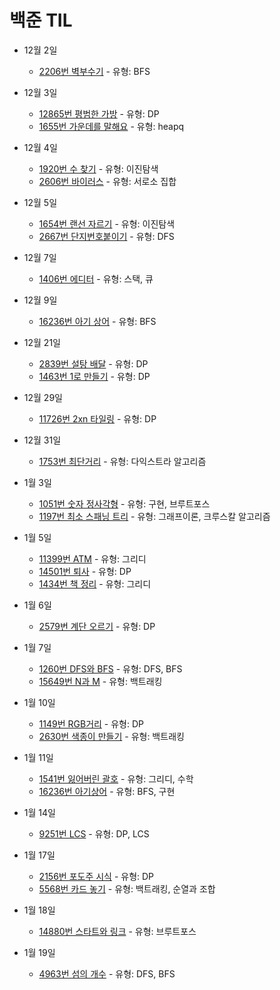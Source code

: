 # 백준 TIL

- 12월 2일

  - [2206번 벽부수기](https://github.com/Taewoong-H/algorithm/blob/main/%EB%B0%B1%EC%A4%80/2206%EB%B2%88%20%EB%B2%BD%20%EB%B6%80%EC%88%98%EA%B3%A0%20%EC%9D%B4%EB%8F%99%ED%95%98%EA%B8%B0.py) - 유형: BFS

- 12월 3일

  - [12865번 평범한 가방](https://github.com/Taewoong-H/algorithm/blob/main/%EB%B0%B1%EC%A4%80/12865%EB%B2%88%20%ED%8F%89%EB%B2%94%ED%95%9C%20%EA%B0%80%EB%B0%A9.py) - 유형: DP
  - [1655번 가운데를 말해요](https://github.com/Taewoong-H/algorithm/blob/main/%EB%B0%B1%EC%A4%80/1655%EB%B2%88%20%EA%B0%80%EC%9A%B4%EB%8D%B0%EB%A5%BC%20%EB%A7%90%ED%95%B4%EC%9A%94.py) - 유형: heapq

- 12월 4일

  - [1920번 수 찾기](https://github.com/Taewoong-H/algorithm/blob/main/%EB%B0%B1%EC%A4%80/1920%EB%B2%88%20%EC%88%98%20%EC%B0%BE%EA%B8%B0.py) - 유형: 이진탐색
  - [2606번 바이러스](https://github.com/Taewoong-H/algorithm/blob/main/%EB%B0%B1%EC%A4%80/2606%EB%B2%88%20%EB%B0%94%EC%9D%B4%EB%9F%AC%EC%8A%A4.py) - 유형: 서로소 집합

- 12월 5일

  - [1654번 랜선 자르기](https://github.com/Taewoong-H/algorithm/blob/main/%EB%B0%B1%EC%A4%80/1654%EB%B2%88%20%EB%9E%9C%EC%84%A0%20%EC%9E%90%EB%A5%B4%EA%B8%B0.py) - 유형: 이진탐색
  - [2667번 단지번호붙이기](https://github.com/Taewoong-H/algorithm/blob/main/%EB%B0%B1%EC%A4%80/2667%EB%B2%88%20%EB%8B%A8%EC%A7%80%EB%B2%88%ED%98%B8%EB%B6%99%EC%9D%B4%EA%B8%B0.py) - 유형: DFS

- 12월 7일

  - [1406번 에디터](https://github.com/Taewoong-H/algorithm/blob/main/%EB%B0%B1%EC%A4%80/1406%EB%B2%88%20%EC%97%90%EB%94%94%ED%84%B0.py) - 유형: 스택, 큐

- 12월 9일

  - [16236번 아기 상어](https://github.com/Taewoong-H/algorithm/blob/main/%EB%B0%B1%EC%A4%80/16236%EB%B2%88%20%EC%95%84%EA%B8%B0%EC%83%81%EC%96%B4.py) - 유형: BFS

- 12월 21일

  - [2839번 설탕 배달](https://github.com/Taewoong-H/algorithm/blob/main/%EB%B0%B1%EC%A4%80/2839%EB%B2%88%20%EC%84%A4%ED%83%95%20%EB%B0%B0%EB%8B%AC.py) - 유형: DP
  - [1463번 1로 만들기](https://github.com/Taewoong-H/algorithm/blob/main/%EB%B0%B1%EC%A4%80/1463%EB%B2%88%201%EB%A1%9C%20%EB%A7%8C%EB%93%A4%EA%B8%B0.py) - 유형: DP

- 12월 29일

  - [11726번 2xn 타일링](https://github.com/Taewoong-H/algorithm/blob/main/%EB%B0%B1%EC%A4%80/11726%EB%B2%88%202xn%20%ED%83%80%EC%9D%BC%EB%A7%81.py) - 유형: DP

- 12월 31일

  - [1753번 최단거리](https://github.com/Taewoong-H/algorithm/blob/main/%EB%B0%B1%EC%A4%80/1753%EB%B2%88%20%EC%B5%9C%EB%8B%A8%EA%B2%BD%EB%A1%9C.py) - 유형: 다익스트라 알고리즘

- 1월 3일

  - [1051번 숫자 정사각형](https://github.com/Taewoong-H/algorithm/blob/main/%EB%B0%B1%EC%A4%80/1051%EB%B2%88%20%EC%88%AB%EC%9E%90%20%EC%A0%95%EC%82%AC%EA%B0%81%ED%98%95.py) - 유형: 구현, 브루트포스
  - [1197번 최소 스패닝 트리](https://github.com/Taewoong-H/algorithm/blob/main/%EB%B0%B1%EC%A4%80/1197%EB%B2%88%20%EC%B5%9C%EC%86%8C%20%EC%8A%A4%ED%8C%A8%EB%8B%9D%20%ED%8A%B8%EB%A6%AC.py) - 유형: 그래프이론, 크루스칼 알고리즘

- 1월 5일

  - [11399번 ATM](https://github.com/Taewoong-H/algorithm/blob/main/%EB%B0%B1%EC%A4%80/11399%EB%B2%88%20ATM.py) - 유형: 그리디
  - [14501번 퇴사](https://github.com/Taewoong-H/algorithm/blob/main/%EB%B0%B1%EC%A4%80/14501%EB%B2%88%20%ED%87%B4%EC%82%AC.py) - 유형: DP
  - [1434번 책 정리](https://github.com/Taewoong-H/algorithm/blob/main/%EB%B0%B1%EC%A4%80/1434%EB%B2%88%20%EC%B1%85%20%EC%A0%95%EB%A6%AC.py) - 유형: 그리디

- 1월 6일

  - [2579번 계단 오르기](https://github.com/Taewoong-H/algorithm/blob/main/%EB%B0%B1%EC%A4%80/2579%EB%B2%88%20%EA%B3%84%EB%8B%A8%EC%98%A4%EB%A5%B4%EA%B8%B0.py) - 유형: DP

- 1월 7일

  - [1260번 DFS와 BFS](https://github.com/Taewoong-H/algorithm/blob/main/%EB%B0%B1%EC%A4%80/1260%EB%B2%88%20DFS%EC%99%80%20BFS.py) - 유형: DFS, BFS
  - [15649번 N과 M](https://github.com/Taewoong-H/algorithm/blob/main/%EB%B0%B1%EC%A4%80/15649%EB%B2%88%20N%EA%B3%BCM.py) - 유형: 백트래킹

- 1월 10일

  - [1149번 RGB거리](https://github.com/Taewoong-H/algorithm/blob/main/%EB%B0%B1%EC%A4%80/1149%EB%B2%88%20RGB%EA%B1%B0%EB%A6%AC.py) - 유형: DP
  - [2630번 색종이 만들기](https://github.com/Taewoong-H/algorithm/blob/main/%EB%B0%B1%EC%A4%80/2630%EB%B2%88%20%EC%83%89%EC%A2%85%EC%9D%B4%20%EB%A7%8C%EB%93%A4%EA%B8%B0.py) - 유형: 백트래킹

- 1월 11일

  - [1541번 잃어버린 괄호](https://github.com/Taewoong-H/algorithm/blob/main/%EB%B0%B1%EC%A4%80/1541%EB%B2%88%20%EC%9E%83%EC%96%B4%EB%B2%84%EB%A6%B0%20%EA%B4%84%ED%98%B8.py) - 유형: 그리디, 수학
  - [16236번 아기상어](https://github.com/Taewoong-H/algorithm/blob/main/%EB%B0%B1%EC%A4%80/16236%EB%B2%88%20%EC%95%84%EA%B8%B0%EC%83%81%EC%96%B4.py) - 유형: BFS, 구현

- 1월 14일

  - [9251번 LCS](https://github.com/Taewoong-H/algorithm/blob/main/%EB%B0%B1%EC%A4%80/9251%EB%B2%88%20LCS.py) - 유형: DP, LCS

- 1월 17일

  - [2156번 포도주 시식]() - 유형: DP
  - [5568번 카드 놓기]() - 유형: 백트래킹, 순열과 조합

- 1월 18일

  - [14880번 스타트와 링크]() - 유형: 브루트포스

- 1월 19일

  - [4963번 섬의 개수]() - 유형: DFS, BFS
